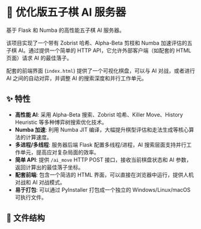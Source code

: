 # 🤖 优化版五子棋 AI 服务器

基于 Flask 和 Numba 的高性能五子棋 AI 服务器。

该项目实现了一个带有 Zobrist 哈希、Alpha-Beta 剪枝和 Numba 加速评估的五子棋 AI。通过提供一个简单的 HTTP API，它允许外部客户端（如配套的 HTML 页面）请求 AI 的最佳落子。

配套的前端界面 (`index.html`) 提供了一个可视化棋盘，可以与 AI 对战，或者进行 AI 之间的自动对弈，并调整 AI 的搜索深度和并行工作单元。

## ✨ 特性

- **高性能 AI**: 采用 Alpha-Beta 搜索、Zobrist 哈希、Killer Move、History Heuristic 等多种博弈树搜索优化技术。
- **Numba 加速**: 利用 Numba JIT 编译，大幅提升棋型评估和走法生成等核心算法的计算速度。
- **多进程/多线程**: 服务器后端 Flask 配置多线程/进程，AI 搜索层面支持并行工作单元，提高应对复杂局面的效率。
- **简单 API**: 提供 `/ai_move` HTTP POST 接口，接收当前棋盘状态和 AI 参数，返回计算出的最佳落子坐标。
- **配套前端**: 包含一个简洁的 HTML 界面，可以直接在浏览器中运行，提供人机对战和 AI 对战模式。
- **易于打包**: 可以通过 PyInstaller 打包成一个独立的 Windows/Linux/macOS 可执行文件。

## 📁 文件结构

